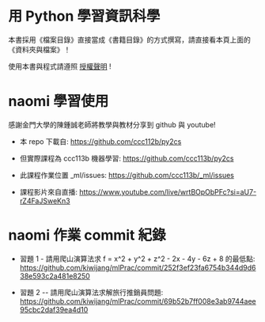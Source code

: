 # 用 Python 學習資訊科學

本書採用《檔案目錄》直接當成《書籍目錄》的方式撰寫，請直接看本頁上面的《資料夾與檔案》！

使用本書與程式請遵照 [授權聲明](LICENSE.md) !

# naomi 學習使用
 
感謝金門大學的陳鍾誠老師將教學與教材分享到 github 與 youtube!

- 本 repo 下載自:
https://github.com/ccc112b/py2cs

- 但實際課程為 ccc113b 機器學習:
https://github.com/ccc113b/py2cs

- 此課程作業位置 _ml/issues:
https://github.com/ccc113b/_ml/issues

- 課程影片來自直播:
https://www.youtube.com/live/wrtBOpObPFc?si=aU7-rZ4FaJSweKn3

# naomi 作業 commit 紀錄
- 習題 1 - 請用爬山演算法求 f = x^2 + y^2 + z^2 - 2x - 4y - 6z + 8 的最低點:
https://github.com/kiwijang/mlPrac/commit/252f3ef23fa6754b344d9d638e593c2a481e8250

- 習題 2 -- 請用爬山演算法求解旅行推銷員問題:
https://github.com/kiwijang/mlPrac/commit/69b52b7ff008e3ab9744aee95cbc2daf39ea4d10
